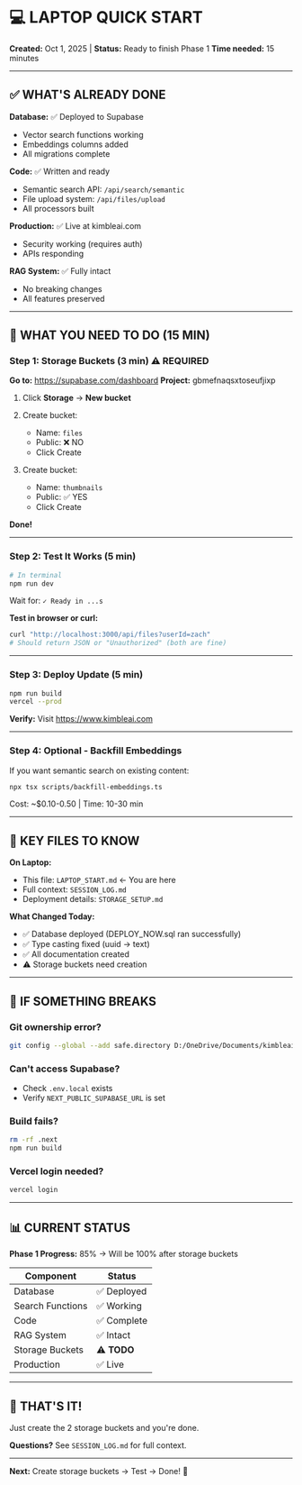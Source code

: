 # 💻 LAPTOP QUICK START

**Created:** Oct 1, 2025 | **Status:** Ready to finish Phase 1
**Time needed:** 15 minutes

---

## ✅ WHAT'S ALREADY DONE

**Database:** ✅ Deployed to Supabase
- Vector search functions working
- Embeddings columns added
- All migrations complete

**Code:** ✅ Written and ready
- Semantic search API: `/api/search/semantic`
- File upload system: `/api/files/upload`
- All processors built

**Production:** ✅ Live at kimbleai.com
- Security working (requires auth)
- APIs responding

**RAG System:** ✅ Fully intact
- No breaking changes
- All features preserved

---

## 🎯 WHAT YOU NEED TO DO (15 MIN)

### Step 1: Storage Buckets (3 min) ⚠️ REQUIRED

**Go to:** https://supabase.com/dashboard
**Project:** gbmefnaqsxtoseufjixp

1. Click **Storage** → **New bucket**
2. Create bucket:
   - Name: `files`
   - Public: ❌ NO
   - Click Create

3. Create bucket:
   - Name: `thumbnails`
   - Public: ✅ YES
   - Click Create

**Done!**

---

### Step 2: Test It Works (5 min)

```bash
# In terminal
npm run dev
```

Wait for: `✓ Ready in ...s`

**Test in browser or curl:**
```bash
curl "http://localhost:3000/api/files?userId=zach"
# Should return JSON or "Unauthorized" (both are fine)
```

---

### Step 3: Deploy Update (5 min)

```bash
npm run build
vercel --prod
```

**Verify:** Visit https://www.kimbleai.com

---

### Step 4: Optional - Backfill Embeddings

If you want semantic search on existing content:

```bash
npx tsx scripts/backfill-embeddings.ts
```

Cost: ~$0.10-0.50 | Time: 10-30 min

---

## 📁 KEY FILES TO KNOW

**On Laptop:**
- This file: `LAPTOP_START.md` ← You are here
- Full context: `SESSION_LOG.md`
- Deployment details: `STORAGE_SETUP.md`

**What Changed Today:**
- ✅ Database deployed (DEPLOY_NOW.sql ran successfully)
- ✅ Type casting fixed (uuid → text)
- ✅ All documentation created
- ⚠️ Storage buckets need creation

---

## 🐛 IF SOMETHING BREAKS

### Git ownership error?
```bash
git config --global --add safe.directory D:/OneDrive/Documents/kimbleai-v4-clean
```

### Can't access Supabase?
- Check `.env.local` exists
- Verify `NEXT_PUBLIC_SUPABASE_URL` is set

### Build fails?
```bash
rm -rf .next
npm run build
```

### Vercel login needed?
```bash
vercel login
```

---

## 📊 CURRENT STATUS

**Phase 1 Progress:** 85% → Will be 100% after storage buckets

| Component | Status |
|-----------|--------|
| Database | ✅ Deployed |
| Search Functions | ✅ Working |
| Code | ✅ Complete |
| RAG System | ✅ Intact |
| Storage Buckets | ⚠️ **TODO** |
| Production | ✅ Live |

---

## 🎉 THAT'S IT!

Just create the 2 storage buckets and you're done.

**Questions?** See `SESSION_LOG.md` for full context.

---

**Next:** Create storage buckets → Test → Done! 🚀
